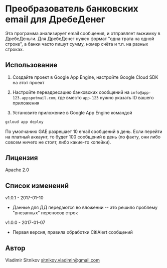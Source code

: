 Преобразователь банковских email для ДребеДенег
===============================================

Эта программа анализирует email сообщения, и отправляет выжимку в ДребеДеньги.
Для ДребеДенег нужен формат "одна трата на одной строке", а банки часто пишут сумму, номер счёта и т.п. на разных строках.

Использование
-------------

1. Создайте проект в Google App Engine, настройте Google Cloud SDK на этот проект

1. Настройте переадресацию банковских сообщений на `info@app-123.appspotmail.com`, где вместо `app-123` нужно указать ID вашего приложения

1. Установите приложение в Google App Engine командой
```bash
gcloud app deploy
```

По умолчанию GAE разрешает 10 email сообщений в день. Если перейти на платный аккаунт, то будет 100 сообщений в день (по факту, они либо совсем ничего не стоят, либо какие-то копейки).

Лицензия
--------
Apache 2.0

Список изменений
----------------

v1.0.1 - 2017-01-10
* Данные для ДД передаются во вложении -- это решило проблему "внезапных" переносов строк

v1.0.0 - 2017-01-07
* Первая версия, правила обработки CitiAlert сообщений

Автор
-----
Vladimir Sitnikov <sitnikov.vladimir@gmail.com>
